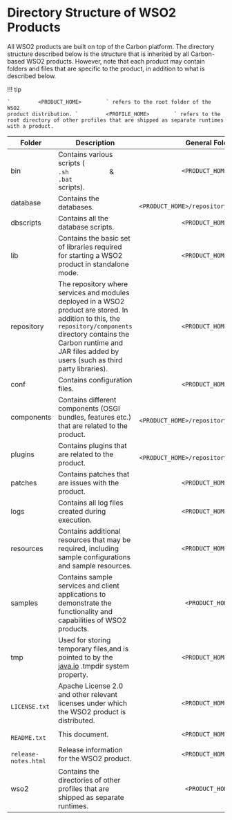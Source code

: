 # Directory Structure of WSO2 Products

All WSO2 products are built on top of the Carbon platform. The directory
structure described below is the structure that is inherited by all
Carbon-based WSO2 products. However, note that each product may contain
folders and files that are specific to the product, in addition to what
is described below.

!!! tip
    
    `         <PRODUCT_HOME>        ` refers to the root folder of the WSO2
    product distribution. `         <PROFILE_HOME>        ` refers to the
    root directory of other profiles that are shipped as separate runtimes
    with a product.
    

| Folder                                        | Description                                                                                                                                                                                                                                                    | General Folder Path                                                      | Folder Path for Profiles                                                           |
|-----------------------------------------------|----------------------------------------------------------------------------------------------------------------------------------------------------------------------------------------------------------------------------------------------------------------|--------------------------------------------------------------------------|------------------------------------------------------------------------------------|
| bin                                           | Contains various scripts ( `             .sh            ` & `             .bat            ` scripts).                                                                                                                                                          | `             <PRODUCT_HOME>/bin/            `                           | `             <PRODUCT_HOME>/wso2/<PROFILE_HOME>/bin/            `                 |
| database                                      | Contains the databases.                                                                                                                                                                                                                                        | `             <PRODUCT_HOME>/repository/database/            `           | `             <PRODUCT_HOME>/wso2/<PROFILE_HOME>/repository/database/            ` |
| dbscripts                                     | Contains all the database scripts.                                                                                                                                                                                                                             | `             <PRODUCT_HOME>/dbscripts/            `                     | `             <PRODUCT_HOME>/wso2/<PROFILE_HOME>/dbscripts/            `           |
| lib                                           | Contains the basic set of libraries required for starting a WSO2 product in standalone mode.                                                                                                                                                                   | `             <PRODUCT_HOME>/lib/            `                           | `             <PRODUCT_HOME>/wso2/lib/            `                                |
| repository                                    | The repository where services and modules deployed in a WSO2 product are stored. In addition to this, the `             repository/components            ` directory contains the Carbon runtime and JAR files added by users (such as third party libraries). | `             <PRODUCT_HOME>/repository/            `                    | `             <PRODUCT_HOME>/wso2/<PROFILE_HOME>/repository/            `          |
| conf                                          | Contains configuration files.                                                                                                                                                                                                                                  | `             <PRODUCT_HOME>/repository/conf/            `               | `             <PRODUCT_HOME>/wso2/<PROFILE_HOME>/conf/            `                |
| components                                    | Contains different components (OSGI bundles, features etc.) that are related to the product.                                                                                                                                                                   | `             <PRODUCT_HOME>/repository/components/            `         | `             <PRODUCT_HOME>/wso2/components/            `                         |
| plugins                                       | Contains plugins that are related to the product.                                                                                                                                                                                                              | `             <PRODUCT_HOME>/repository/components/plugins/            ` | `             <PRODUCT_HOME>/wso2/components/plugins/            `                 |
| patches                                       | Contains patches that are issues with the product.                                                                                                                                                                                                             | `             <PRODUCT_HOME>/patches/            `                       | `             <PRODUCT_HOME>/patches/            `                                 |
| logs                                          | Contains all log files created during execution.                                                                                                                                                                                                               | `             <PRODUCT_HOME>/repository/logs/            `               | `             <PRODUCT_HOME>/repository/logs/            `                         |
| resources                                     | Contains additional resources that may be required, including sample configurations and sample resources.                                                                                                                                                      | `             <PRODUCT_HOME>/resources/            `                     | `             <PRODUCT_HOME>/wso2/<PROFILE_HOME>/wso2/resources/            `      |
| samples                                       | Contains sample services and client applications to demonstrate the functionality and capabilities of WSO2 products.                                                                                                                                           | `              <PRODUCT_HOME>/samples/             `                     | `             <PRODUCT_HOME>/samples/<PROFILE_HOME>/            `                  |
| tmp                                           | Used for storing temporary files,and is pointed to by the [java.io](http://java.io) .tmpdir system property.                                                                                                                                                   | `             <PRODUCT_HOME>/tmp/            `                           | `             <PRODUCT_HOME>/wso2/<PROFILE_HOME>/tmp/            `                 |
| `             LICENSE.txt            `        | Apache License 2.0 and other relevant licenses under which the WSO2 product is distributed.                                                                                                                                                                    | `             <PRODUCT_HOME>/LICENSE.txt            `                    | N/A                                                                                |
| `             README.txt            `         | This document.                                                                                                                                                                                                                                                 | `             <PRODUCT_HOME>/README.txt            `                     | N/A                                                                                |
| `             release-notes.html            ` | Release information for the WSO2 product.                                                                                                                                                                                                                      | `             <PRODUCT_HOME>/release-notes.html            `             | N/A                                                                                |
| wso2                                          | Contains the directories of other profiles that are shipped as separate runtimes.                                                                                                                                                                              | `              <PRODUCT_HOME>/wso2/             `                        | N/A                                                                                |

